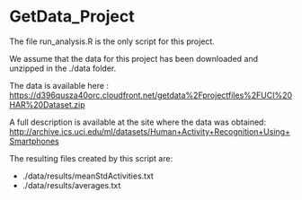 GetData_Project
===============
The file run_analysis.R is the only script for this project.

We assume that the data for this project has been downloaded and unzipped in the ./data folder.

The data is available here : https://d396qusza40orc.cloudfront.net/getdata%2Fprojectfiles%2FUCI%20HAR%20Dataset.zip 

A full description is available at the site where the data was obtained: 
http://archive.ics.uci.edu/ml/datasets/Human+Activity+Recognition+Using+Smartphones 

The resulting files created by this script are:
- ./data/results/meanStdActivities.txt
- ./data/results/averages.txt

